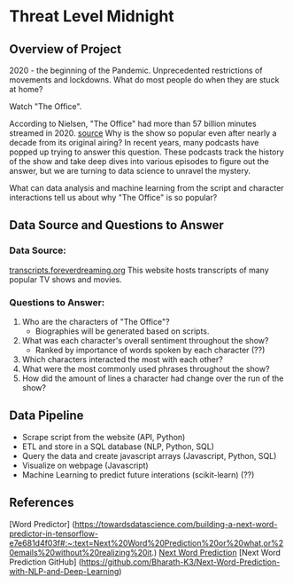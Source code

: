 # Threat Level Midnight

## Overview of Project
2020 - the beginning of the Pandemic. Unprecedented restrictions of movements and lockdowns. What do most people do when they are stuck at home? 

Watch "The Office". 

According to Nielsen, "The Office" had more than 57 billion minutes streamed in 2020. [source](https://www.nielsen.com/us/en/insights/article/2021/tops-of-2020-nielsen-streaming-unwrapped/) Why is the show so popular even after nearly a decade from its original airing? In recent years, many podcasts have popped up trying to answer this question. These podcasts track the history of the show and take deep dives into various episodes to figure out the answer, but we are turning to data science to unravel the mystery.

What can data analysis and machine learning from the script and character interactions tell us about why "The Office" is so popular?

## Data Source and Questions to Answer
### Data Source: 
[transcripts.foreverdreaming.org](https://transcripts.foreverdreaming.org/viewtopic.php?f=574&t=25301&sid=55341a4d23dec85533d960b6ff9edc2a)
This website hosts transcripts of many popular TV shows and movies.

### Questions to Answer:
1) Who are the characters of "The Office"?
   - Biographies will be generated based on scripts.
2) What was each character's overall sentiment throughout the show?
   - Ranked by importance of words spoken by each character (??)
3) Which characters interacted the most with each other?
4) What were the most commonly used phrases throughout the show?
5) How did the amount of lines a character had change over the run of the show?

## Data Pipeline
- Scrape script from the website (API, Python)
- ETL and store in a SQL database (NLP, Python, SQL)
- Query the data and create javascript arrays (Javascript, Python, SQL)
- Visualize on webpage (Javascript)
- Machine Learning to predict future interations (scikit-learn) (??)

## References
[Word Predictor] (https://towardsdatascience.com/building-a-next-word-predictor-in-tensorflow-e7e681d4f03f#:~:text=Next%20Word%20Prediction%20or%20what,or%20emails%20without%20realizing%20it.)
[Next Word Prediction](https://towardsdatascience.com/next-word-prediction-with-nlp-and-deep-learning-48b9fe0a17bf)
[Next Word Prediction GitHub] (https://github.com/Bharath-K3/Next-Word-Prediction-with-NLP-and-Deep-Learning)

